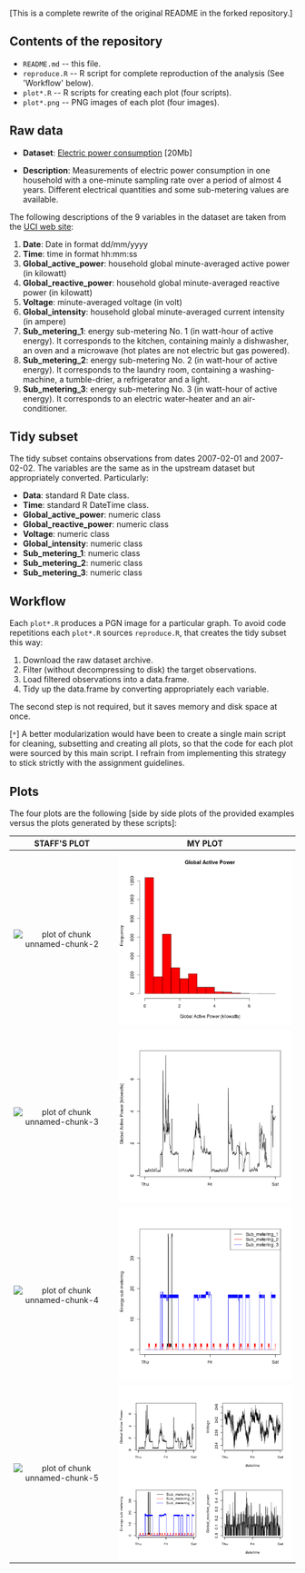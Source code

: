 [This is a complete rewrite of the original README in the forked repository.]

## Contents of the repository

* `README.md` -- this file.
* `reproduce.R` -- R script for complete reproduction of the analysis (See 'Workflow' below).
* `plot*.R` -- R scripts for creating each plot (four scripts).
* `plot*.png` -- PNG images of each plot (four images).

## Raw data 

* <b>Dataset</b>: <a href="https://d396qusza40orc.cloudfront.net/exdata%2Fdata%2Fhousehold_power_consumption.zip">Electric power consumption</a> [20Mb]

* <b>Description</b>: Measurements of electric power consumption in
one household with a one-minute sampling rate over a period of almost
4 years. Different electrical quantities and some sub-metering values
are available.


The following descriptions of the 9 variables in the dataset are taken
from
the <a href="https://archive.ics.uci.edu/ml/datasets/Individual+household+electric+power+consumption">UCI
web site</a>:

<ol>
<li><b>Date</b>: Date in format dd/mm/yyyy </li>
<li><b>Time</b>: time in format hh:mm:ss </li>
<li><b>Global_active_power</b>: household global minute-averaged active power (in kilowatt) </li>
<li><b>Global_reactive_power</b>: household global minute-averaged reactive power (in kilowatt) </li>
<li><b>Voltage</b>: minute-averaged voltage (in volt) </li>
<li><b>Global_intensity</b>: household global minute-averaged current intensity (in ampere) </li>
<li><b>Sub_metering_1</b>: energy sub-metering No. 1 (in watt-hour of active energy). It corresponds to the kitchen, containing mainly a dishwasher, an oven and a microwave (hot plates are not electric but gas powered). </li>
<li><b>Sub_metering_2</b>: energy sub-metering No. 2 (in watt-hour of active energy). It corresponds to the laundry room, containing a washing-machine, a tumble-drier, a refrigerator and a light. </li>
<li><b>Sub_metering_3</b>: energy sub-metering No. 3 (in watt-hour of active energy). It corresponds to an electric water-heater and an air-conditioner.</li>
</ol>

## Tidy subset

The tidy subset contains observations from dates 2007-02-01 and 2007-02-02. The variables are the same as in the upstream dataset but appropriately converted. Particularly:

* **Data**: standard R Date class.
* **Time**: standard R DateTime class.
* **Global_active_power**: numeric class
* **Global_reactive_power**: numeric class
* **Voltage**: numeric class
* **Global_intensity**: numeric class
* **Sub_metering_1**: numeric class
* **Sub_metering_2**: numeric class
* **Sub_metering_3**: numeric class

## Workflow

Each `plot*.R` produces a PGN image for a particular graph. To avoid code repetitions each `plot*.R` sources `reproduce.R`, that creates the tidy subset this way:

1. Download the raw dataset archive.
2. Filter (without decompressing to disk) the target observations.
3. Load filtered observations into a data.frame.
4. Tidy up the data.frame by converting appropriately each variable.

The second step is not required, but it saves memory and disk space at once.

[`*`] A better modularization would have been to create a single main script for cleaning, subsetting and creating all plots, so that the code for each plot were sourced by this main script. I refrain from implementing this strategy to stick strictly with the assignment guidelines.

## Plots

The four plots are the following [side by side plots of the provided examples versus the plots generated by these scripts]:

| STAFF'S PLOT                                                  | MY PLOT              |
|:-------------------------------------------------------------:|:--------------------:|
| ![plot of chunk unnamed-chunk-2](figure/unnamed-chunk-2.png)  | ![plot1](plot1.png)  |
| ![plot of chunk unnamed-chunk-3](figure/unnamed-chunk-3.png)  | ![plot2](plot2.png)  |
| ![plot of chunk unnamed-chunk-4](figure/unnamed-chunk-4.png)  | ![plot3](plot3.png)  |
| ![plot of chunk unnamed-chunk-5](figure/unnamed-chunk-5.png)  | ![plot4](plot4.png)  |

